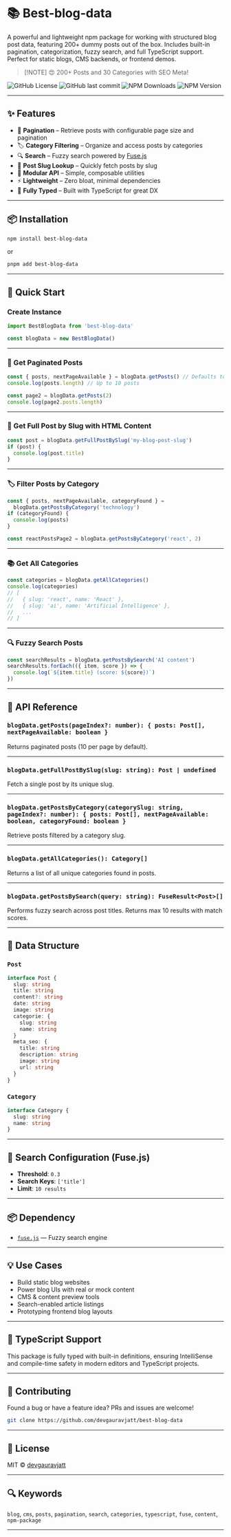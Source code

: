 # 📚 Best-blog-data

A powerful and lightweight npm package for working with structured blog post data, featuring 200+ dummy posts out of the box. Includes built-in pagination, categorization, fuzzy search, and full TypeScript support. Perfect for static blogs, CMS backends, or frontend demos.

> \[!NOTE]
> 😍 200+ Posts and 30 Categories with SEO Meta!

![GitHub License](https://img.shields.io/github/license/devgauravjatt/best-blog-data?logo=github)
![GitHub last commit](https://img.shields.io/github/last-commit/devgauravjatt/best-blog-data?logo=git)
![NPM Downloads](https://img.shields.io/npm/dw/best-blog-data?logo=npm&color=%23f75352)
![NPM Version](https://img.shields.io/npm/v/best-blog-data?logo=npm&color=%23f75352)

---

## ✨ Features

- 📄 **Pagination** – Retrieve posts with configurable page size and pagination
- 🏷️ **Category Filtering** – Organize and access posts by categories
- 🔍 **Search** – Fuzzy search powered by [Fuse.js](https://fusejs.io/)
- 🔗 **Post Slug Lookup** – Quickly fetch posts by slug
- 🧩 **Modular API** – Simple, composable utilities
- ⚡ **Lightweight** – Zero bloat, minimal dependencies
- 🧠 **Fully Typed** – Built with TypeScript for great DX

---

## 📦 Installation

```bash
npm install best-blog-data
```

or

```bash
pnpm add best-blog-data
```

---

## 🚀 Quick Start

### Create Instance

```ts
import BestBlogData from 'best-blog-data'

const blogData = new BestBlogData()
```

---

### 📄 Get Paginated Posts

```ts
const { posts, nextPageAvailable } = blogData.getPosts() // Defaults to page 1
console.log(posts.length) // Up to 10 posts
```

```ts
const page2 = blogData.getPosts(2)
console.log(page2.posts.length)
```

---

### 🔗 Get Full Post by Slug with HTML Content

```ts
const post = blogData.getFullPostBySlug('my-blog-post-slug')
if (post) {
  console.log(post.title)
}
```

---

### 🏷️ Filter Posts by Category

```ts
const { posts, nextPageAvailable, categoryFound } =
  blogData.getPostsByCategory('technology')
if (categoryFound) {
  console.log(posts)
}
```

```ts
const reactPostsPage2 = blogData.getPostsByCategory('react', 2)
```

---

### 📚 Get All Categories

```ts
const categories = blogData.getAllCategories()
console.log(categories)
// [
//   { slug: 'react', name: 'React' },
//   { slug: 'ai', name: 'Artificial Intelligence' },
//   ...
// ]
```

---

### 🔍 Fuzzy Search Posts

```ts
const searchResults = blogData.getPostsBySearch('AI content')
searchResults.forEach(({ item, score }) => {
  console.log(`${item.title} (score: ${score})`)
})
```

---

## 📘 API Reference

### `blogData.getPosts(pageIndex?: number): { posts: Post[], nextPageAvailable: boolean }`

Returns paginated posts (10 per page by default).

---

### `blogData.getFullPostBySlug(slug: string): Post | undefined`

Fetch a single post by its unique slug.

---

### `blogData.getPostsByCategory(categorySlug: string, pageIndex?: number): { posts: Post[], nextPageAvailable: boolean, categoryFound: boolean }`

Retrieve posts filtered by a category slug.

---

### `blogData.getAllCategories(): Category[]`

Returns a list of all unique categories found in posts.

---

### `blogData.getPostsBySearch(query: string): FuseResult<Post>[]`

Performs fuzzy search across post titles. Returns max 10 results with match scores.

---

## 🧱 Data Structure

### `Post`

```ts
interface Post {
  slug: string
  title: string
  content?: string
  date: string
  image: string
  categorie: {
    slug: string
    name: string
  }
  meta_seo: {
    title: string
    description: string
    image: string
    url: string
  }
}
```

### `Category`

```ts
interface Category {
  slug: string
  name: string
}
```

---

## 🔧 Search Configuration (Fuse.js)

- **Threshold**: `0.3`
- **Search Keys**: `['title']`
- **Limit**: `10 results`

---

## 📦 Dependency

- [`fuse.js`](https://fusejs.io/) — Fuzzy search engine

---

## 💡 Use Cases

- Build static blog websites
- Power blog UIs with real or mock content
- CMS & content preview tools
- Search-enabled article listings
- Prototyping frontend blog layouts

---

## 🧠 TypeScript Support

This package is fully typed with built-in definitions, ensuring IntelliSense and compile-time safety in modern editors and TypeScript projects.

---

## 🤝 Contributing

Found a bug or have a feature idea? PRs and issues are welcome!

```bash
git clone https://github.com/devgauravjatt/best-blog-data
```

---

## 📄 License

MIT © [devgauravjatt](https://github.com/devgauravjatt)

---

## 🔍 Keywords

`blog`, `cms`, `posts`, `pagination`, `search`, `categories`, `typescript`, `fuse`, `content`, `npm-package`

---
